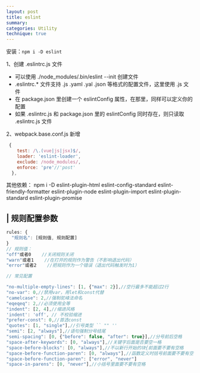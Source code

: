```yaml
---
layout: post
title: eslint
summary:
categories: Utility
technique: true
---
```


安装：`npm i -D eslint`

1、创建 .eslintrc.js 文件

- 可以使用 ./node_modules/.bin/eslint --init 创建文件
- .eslintrc.\* 文件支持 .js .yaml .yal .json 等格式的配置文件，这里使用 .js 文件
- 在 package.json 里创建一个 eslintConfig 属性，在那里，同样可以定义你的配置
- 如果 .eslintrc.js 和 package.json 里的 eslintConfig 同时存在，则只读取 .eslintrc.js 文件

2、webpack.base.conf.js 新增

```javascript
 {
    test: /\.(vue|js|jsx)$/,
    loader: 'eslint-loader',
    exclude: /node_modules/,
    enforce: 'pre'//'post'
  },
```

其他依赖：
npm i -D eslint-plugin-html eslint-config-standard eslint-friendly-formatter eslint-plugin-node eslint-plugin-import eslint-plugin-standard eslint-plugin-promise

## | 规则配置参数

```javascript
rules: {
  "规则名": [规则值, 规则配置]
}
// 规则值：
"off"或者0    //关闭规则关闭
"warn"或者1    //在打开的规则作为警告（不影响退出代码）
"error"或者2    //把规则作为一个错误（退出代码触发时为1）

// 常见配置

"no-multiple-empty-lines": [1, {"max": 2}],//空行最多不能超过2行
"no-var": 0,//禁用var，用let和const代替
"camelcase": 2,//强制驼峰法命名
"eqeqeq": 2,//必须使用全等
"indent": [2, 4],//缩进风格
'indent': 'off', // 不校验缩进
"prefer-const": 0,//首选const
"quotes": [1, "single"],//引号类型 `` "" ''
"semi": [2, "always"],//语句强制分号结尾
"semi-spacing": [0, {"before": false, "after": true}],//分号前后空格
"space-after-keywords": [0, "always"],//关键字后面是否要空一格
"space-before-blocks": [0, "always"],//不以新行开始的块{前面要不要有空格
"space-before-function-paren": [0, "always"],//函数定义时括号前面要不要有空格
"space-before-function-paren": ["error", "never"]
"space-in-parens": [0, "never"],//小括号里面要不要有空格
```
